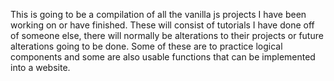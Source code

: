 This is going to be a compilation of all the vanilla js projects I have been working on or have finished. These will consist of tutorials I have done off of someone else, there will normally be alterations to their projects or future alterations going to be done. Some of these are to practice logical components and some are also usable functions that can be implemented into a website.